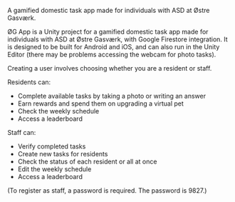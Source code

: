 A gamified domestic task app made for individuals with ASD at Østre Gasværk.

ØG App is a Unity project for a gamified domestic task app made for individuals with ASD at Østre Gasværk, with Google Firestore integration. 
It is designed to be built for Android and iOS, and can also run in the Unity Editor (there may be problems accessing the webcam for photo tasks).

Creating a user involves choosing whether you are a resident or staff.

Residents can:
- Complete available tasks by taking a photo or writing an answer
- Earn rewards and spend them on upgrading a virtual pet
- Check the weekly schedule
- Access a leaderboard

Staff can:
- Verify completed tasks
- Create new tasks for residents
- Check the status of each resident or all at once
- Edit the weekly schedule
- Access a leaderboard

(To register as staff, a password is required. The password is 9827.)
